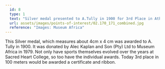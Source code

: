```yaml
---
  id: 8
  type: 1
  text: "Silver medal presented to A.Tully in 1900 for 3rd Place in Athletics (100yds). Left-hand image shows the front of the medal, the right-hand image is the back."
  url: assets/images/points-of-interest/02.170_171_combined.jpg
  reference: "Images: Museum Africa"  
---
```

This Silver medal, which measures about 4cm x 4 cm was awarded to A. Tully in 1900. It was 
donated by Alec Kaplan and Son (Pty) Ltd to Museum Africa in 1979. Not only have sports themselves evolved over the years at Sacred Heart College, so too have the individual awards. Today 3rd place in 100 meters would be awarded a certificate and ribbon.

